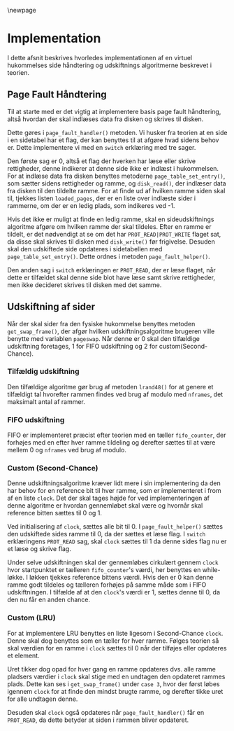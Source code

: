 \newpage

# Implementation

I dette afsnit beskrives hvorledes implementationen af en virtuel hukommelses side håndtering og udskiftnings algoritmerne beskrevet i teorien.

## Page Fault Håndtering

Til at starte med er det vigtig at implementere basis page fault håndtering, altså hvordan der skal indlæses data fra disken og skrives til disken.

Dette gøres i `page_fault_handler()` metoden. Vi husker fra teorien at en side i en sidetabel har et flag, der kan benyttes til at afgøre hvad sidens behov er. Dette implementere vi med en `switch` erklæring med tre sager. 

Den første sag er 0, altså et flag der hverken har læse eller skrive rettigheder, denne indikerer at denne side ikke er indlæst i hukommelsen. For at indlæse data fra disken benyttes metoderne `page_table_set_entry()`, som sætter sidens rettigheder og ramme, og `disk_read()`, der indlæser data fra disken til den tildelte ramme.
For at finde ud af hvilken ramme siden skal til, tjekkes listen `loaded_pages`, der er en liste over indlæste sider i rammerne, om der er en ledig plads, som indikeres ved -1. 

Hvis det ikke er muligt at finde en ledig ramme, skal en sideudskiftnings algoritme afgøre om hvilken ramme der skal tildeles. Efter en ramme er tildelt, er det nødvendigt at se om det har `PROT_READ|PROT_WRITE` flaget sat, da disse skal skrives til disken med `disk_write()` før frigivelse. Desuden skal den udskiftede side opdateres i sidetabellen med `page_table_set_entry()`. Dette ordnes i metoden `page_fault_helper()`.
 
Den anden sag i `switch` erklæringen er `PROT_READ`, der er læse flaget, når dette er tilfældet skal denne side blot have læse samt skrive rettigheder, men ikke decideret skrives til disken med det samme.

## Udskiftning af sider

Når der skal sider fra den fysiske hukommelse benyttes metoden `get_swap_frame()`, der afgør hvilken udskiftningsalgoritme brugeren ville benytte med variablen `pageswap`. Når denne er 0 skal den tilfældige udskiftning foretages, 1 for FIFO udskiftning og 2 for custom(Second-Chance).

### Tilfældig udskiftning
Den tilfældige algoritme gør brug af metoden `lrand48()` for at genere et tilfældigt tal hvorefter rammen findes ved brug af modulo med `nframes`, det maksimalt antal af rammer.

### FIFO udskiftning
FIFO er implementeret præcist efter teorien med en tæller `fifo_counter`, der forhøjes med en efter hver ramme tildeling og derefter sættes til at være mellem 0 og `nframes` ved brug af modulo.

### Custom (Second-Chance)
Denne udskiftningsalgoritme kræver lidt mere i sin implementering da den har behov for en reference bit til hver ramme, som er implementeret i from af en liste `clock`. Det der skal tages højde for ved implementeringen af denne algoritme er hvordan gennemløbet skal være og hvornår skal reference bitten sættes til 0 og 1.

Ved initialisering af `clock`, sættes alle bit til 0. I `page_fault_helper()` sættes den udskiftede sides ramme til 0, da der sættes et læse flag. I `switch` erklæringens `PROT_READ` sag, skal `clock` sættes til 1 da denne sides flag nu er et læse og skrive flag.

Under selve udskiftningen skal der gennemløbes cirkulært gennem `clock` hvor startpunktet er tælleren `fifo_counter`'s værdi, her benyttes en while-løkke. I løkken tjekkes reference bittens værdi. Hvis den er 0 kan denne ramme godt tildeles og tælleren forhøjes på samme måde som i FIFO udskiftningen. I tilfælde af at den `clock`'s værdi er 1, sættes denne til 0, da den nu får en anden chance.

### Custom (LRU)
For at implementere LRU benyttes en liste ligesom i Second-Chance `clock`. Denne skal dog benyttes som en tæller for hver ramme. Følges teorien så skal værdien for en ramme i `clock` sættes til 0 når der tilføjes eller opdateres et element. 

Uret tikker dog opad for hver gang en ramme opdateres dvs. alle ramme pladsers værdier i `clock` skal stige med en undtagen den opdateret rammes plads. Dette kan ses i `get_swap_frame()` under `case 3`, hvor der først løbes igennem `clock` for at finde den mindst brugte ramme, og derefter tikke uret for alle undtagen denne.

Desuden skal `clock` også opdateres når `page_fault_handler()` får en `PROT_READ`, da dette betyder at siden i rammen bliver opdateret.

